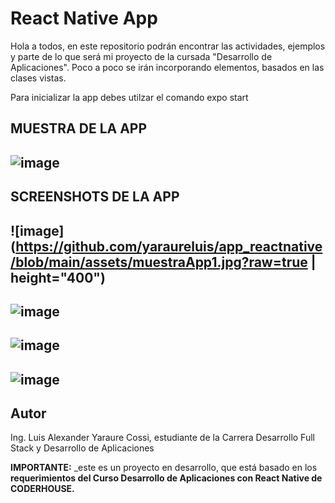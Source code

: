 # React Native App

Hola a todos, en este repositorio podrán encontrar las actividades, ejemplos y parte de lo que será mi proyecto de la cursada "Desarrollo de Aplicaciones". Poco a poco se irán incorporando elementos, basados en las clases vistas.

Para inicializar la app debes utilzar el comando expo start

## MUESTRA DE LA APP

## ![image](https://github.com/yaraureluis/app_reactnative/blob/main/assets/muestraApp.gif?raw=true)

## SCREENSHOTS DE LA APP

## ![image](https://github.com/yaraureluis/app_reactnative/blob/main/assets/muestraApp1.jpg?raw=true | height="400")

## ![image](https://github.com/yaraureluis/app_reactnative/blob/main/assets/muestraApp2.jpg?raw=true)

## ![image](https://github.com/yaraureluis/app_reactnative/blob/main/assets/muestraApp3.jpg?raw=true)

## ![image](https://github.com/yaraureluis/app_reactnative/blob/main/assets/muestraApp4.jpg?raw=true)

## Autor

Ing. Luis Alexander Yaraure Cossi, estudiante de la Carrera Desarrollo Full Stack y Desarrollo de Aplicaciones

**IMPORTANTE:** \_este es un proyecto en desarrollo, que está basado en los **requerimientos del Curso Desarrollo de Aplicaciones con React Native de CODERHOUSE.**
